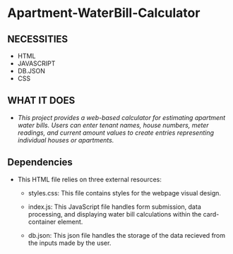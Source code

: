 # Apartment-WaterBill-Calculator
## NECESSITIES
 * HTML
 * JAVASCRIPT
 * DB.JSON
 * CSS

## WHAT IT DOES
* *This project provides a web-based calculator for estimating apartment water bills. Users can enter tenant names, house numbers, meter readings, and current amount values to create entries representing individual houses or apartments.*

## Dependencies
* This HTML file relies on three external resources:

  * styles.css: This file contains styles for the webpage visual design.

  * index.js: This JavaScript file handles form submission, data processing, and displaying water bill calculations within the card-container element.
  
  * db.json: This json file 
  handles the storage of the data recieved from the inputs made by the user.